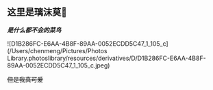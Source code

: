 ## 这里是璃沫莫🍥

***是什么都不会的菜鸟***

![D1B286FC-E6AA-4B8F-89AA-0052ECDD5C47_1_105_c](/Users/chenmeng/Pictures/Photos Library.photoslibrary/resources/derivatives/D/D1B286FC-E6AA-4B8F-89AA-0052ECDD5C47_1_105_c.jpeg)

~~但是我真可爱~~

<!--
**YoukiAkito/YoukiAkito** is a ✨ _special_ ✨ repository because its `README.md` (this file) appears on your GitHub profile.

Here are some ideas to get you started:

- 🔭 I’m currently working on ...
- 🌱 I’m currently learning ...
- 👯 I’m looking to collaborate on ...
- 🤔 I’m looking for help with ...
- 💬 Ask me about ...
- 📫 How to reach me: ...
- 😄 Pronouns: ...
- ⚡ Fun fact: ...
-->
